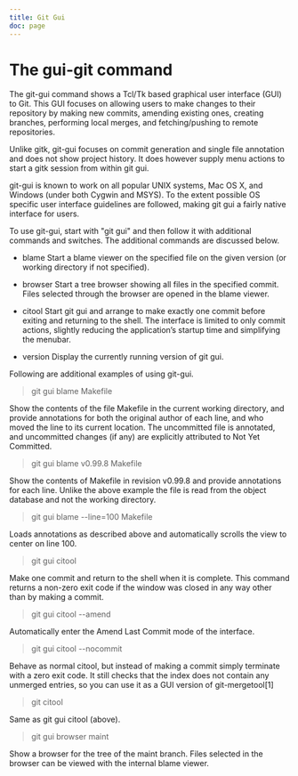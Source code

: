 ```yaml
---
title: Git Gui
doc: page
---
```


# The gui-git command

The git-gui command shows a Tcl/Tk based graphical user interface (GUI) to Git. This GUI
focuses on allowing users to make changes to their repository by making new
commits, amending existing ones, creating branches, performing local merges,
and fetching/pushing to remote repositories.

Unlike gitk, git-gui focuses on commit generation and single file annotation
and does not show project history. It does however supply menu actions to start
a gitk session from within git gui.

git-gui is known to work on all popular UNIX systems, Mac OS X, and Windows
(under both Cygwin and MSYS). To the extent possible OS specific user interface
guidelines are followed, making git gui a fairly native interface for users.

To use git-gui, start with "git gui" and then follow it with additional commands
and switches. The additional commands are discussed below.

+ blame
  Start a blame viewer on the specified file on the given version (or working directory if not specified).

+ browser
  Start a tree browser showing all files in the specified commit. Files selected through the browser are opened in the blame viewer.

+ citool
  Start git gui and arrange to make exactly one commit before exiting and returning to the shell. The interface is limited to only commit actions, slightly reducing the application’s startup time and simplifying the menubar.

+ version
  Display the currently running version of git gui.

Following are additional examples of using git-gui.
  
> git gui blame Makefile

  Show the contents of the file Makefile in the current working directory, and
  provide annotations for both the original author of each line, and who moved
  the line to its current location. The uncommitted file is annotated, and
  uncommitted changes (if any) are explicitly attributed to Not Yet Committed.

> git gui blame v0.99.8 Makefile

  Show the contents of Makefile in revision v0.99.8 and provide annotations for
  each line. Unlike the above example the file is read from the object database
  and not the working directory.

> git gui blame --line=100 Makefile

  Loads annotations as described above and automatically scrolls the view to
  center on line 100.

> git gui citool

  Make one commit and return to the shell when it is complete. This command
  returns a non-zero exit code if the window was closed in any way other than
  by making a commit.

> git gui citool --amend

  Automatically enter the Amend Last Commit mode of the interface.

> git gui citool --nocommit

  Behave as normal citool, but instead of making a commit simply terminate with
  a zero exit code. It still checks that the index does not contain any
  unmerged entries, so you can use it as a GUI version of git-mergetool[1]

> git citool

  Same as git gui citool (above).

> git gui browser maint

  Show a browser for the tree of the maint branch. Files selected in the
  browser can be viewed with the internal blame viewer.





